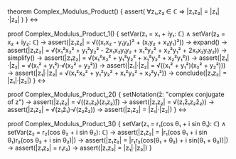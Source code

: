 theorem Complex_Modulus_Product() {
  assert(
    ∀z₁,z₂ ∈ ℂ ⇒ |z₁z₂| = |z₁|·|z₂|
  )
} ↔

proof Complex_Modulus_Product_1() {
  setVar(z₁ = x₁ + iy₁: ℂ) ∧
  setVar(z₂ = x₂ + iy₂: ℂ) →
  assert(|z₁z₂| = √((x₁x₂ - y₁y₂)² + (x₁y₂ + x₂y₁)²)) →
  expand() →
  assert(|z₁z₂| = √(x₁²x₂² + y₁²y₂² - 2x₁x₂y₁y₂ + x₁²y₂² + x₂²y₁² + 2x₁x₂y₁y₂)) →
  simplify() →
  assert(|z₁z₂| = √(x₁²x₂² + y₁²y₂² + x₁²y₂² + x₂²y₁²)) →
  assert(|z₁|·|z₂| = √(x₁² + y₁²)·√(x₂² + y₂²)) →
  assert(|z₁|·|z₂| = √((x₁² + y₁²)(x₂² + y₂²))) →
  assert(|z₁|·|z₂| = √(x₁²x₂² + y₁²y₂² + x₁²y₂² + x₂²y₁²)) →
  conclude(|z₁z₂| = |z₁|·|z₂|)
} ↔

proof Complex_Modulus_Product_2() {
  setNotation(z̄: "complex conjugate of z") →
  assert(|z₁z₂| = √((z₁z₂)(z₁z₂)̄)) →
  assert(|z₁z₂| = √(z₁z̄₁z₂z̄₂)) →
  assert(|z₁z₂| = √(z₁z̄₁)·√(z₂z̄₂)) →
  assert(|z₁z₂| = |z₁|·|z₂|)
} ↔

proof Complex_Modulus_Product_3() {
  setVar(z₁ = r₁(cos θ₁ + i sin θ₁): ℂ) ∧
  setVar(z₂ = r₂(cos θ₂ + i sin θ₂): ℂ) →
  assert(|z₁z₂| = |r₁(cos θ₁ + i sin θ₁)r₂(cos θ₂ + i sin θ₂)|) →
  assert(|z₁z₂| = |r₁r₂(cos(θ₁ + θ₂) + i sin(θ₁ + θ₂))|) →
  assert(|z₁z₂| = r₁r₂) →
  assert(|z₁z₂| = |z₁|·|z₂|)
}
